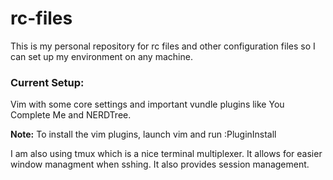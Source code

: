# rc-files

This is my personal repository for rc files and other configuration files so I can set up my environment on any machine. 

### Current Setup: 
Vim with some core settings and important vundle plugins like You Complete Me and NERDTree. 

**Note:** To install the vim plugins, launch vim and run :PluginInstall


I am also using tmux which is a nice terminal multiplexer. It allows for easier window managment when sshing. It also provides session management. 

